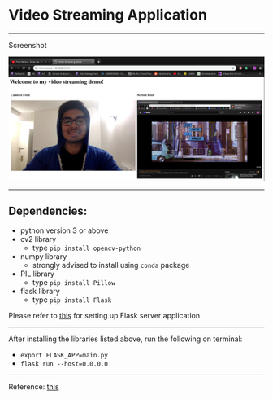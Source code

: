 # Video Streaming Application
---
Screenshot

![alt text](cap.png "Logo Title Text 1")


---
## Dependencies:
- python version 3 or above
- cv2 library
	- type `pip install opencv-python`	
- numpy library
	- strongly advised to install using `conda` package
- PIL library
	- type `pip install Pillow`
- flask library
	- type `pip install Flask`

Please refer to [this](http://flask.pocoo.org/docs/1.0/installation/) for setting up Flask server application.

---
After installing the libraries listed above, run the following on terminal:

- `export FLASK_APP=main.py`
- `flask run --host=0.0.0.0`

---
Reference: [this](http://www.chioka.in/python-live-video-streaming-example/)